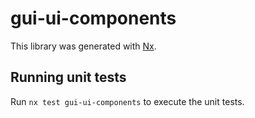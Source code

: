 # gui-ui-components

This library was generated with [Nx](https://nx.dev).

## Running unit tests

Run `nx test gui-ui-components` to execute the unit tests.
